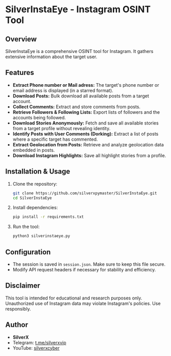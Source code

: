 # SilverInstaEye - Instagram OSINT Tool

## Overview
SilverInstaEye is a comprehensive OSINT tool for Instagram. It gathers extensive information about the target user. 

## Features
- **Extract Phone number or Mail adress:** The target's phone number or email address is displayed (in a starred format).
- **Download Posts:** Bulk download all available posts from a target account.
- **Collect Comments:** Extract and store comments from posts.
- **Retrieve Followers & Following Lists:** Export lists of followers and the accounts being followed.
- **Download Stories Anonymously:** Fetch and save all available stories from a target profile without revealing identity.
- **Identify Posts with User Comments (Dorking):** Extract a list of posts where a specific target has commented.
- **Extract Geolocation from Posts:** Retrieve and analyze geolocation data embedded in posts.
- **Download Instagram Highlights:** Save all highlight stories from a profile.
## Installation & Usage
1. Clone the repository:
   ```sh
   git clone https://github.com/silverxpymaster/SilverInstaEye.git
   cd SilverInstaEye
   ```
2. Install dependencies:
   ```sh
   pip install -r requirements.txt
   ```
3. Run the tool:
   ```sh
   python3 silverinstaeye.py
   ```

## Configuration
- The session is saved in `session.json`. Make sure to keep this file secure.
- Modify API request headers if necessary for stability and efficiency.

## Disclaimer
This tool is intended for educational and research purposes only. Unauthorized use of Instagram data may violate Instagram's policies. Use responsibly.

## Author
- **SilverX**
- Telegram: [t.me/silverxvip](https://t.me/silverxvip)
- YouTube: [silverxcyber](https://www.youtube.com/@silverxcyber)

